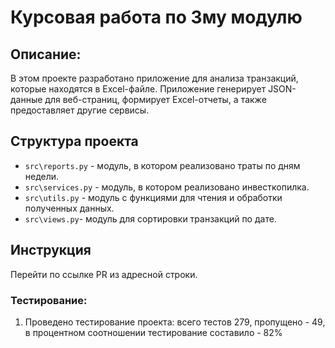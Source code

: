 # Курсовая работа по 3му модулю


## Описание:
В этом проекте разработано приложение для анализа транзакций, которые находятся в Excel-файле. 
Приложение генерирует JSON-данные для веб-страниц, формирует Excel-отчеты, а также предоставляет другие сервисы.


## Структура проекта
* `src\reports.py` - модуль, в котором реализовано траты по дням недели.
* `src\services.pу` - модуль, в котором реализовано инвесткопилка.
* `src\utils.py` - модуль с функциями для чтения и обработки полученных данных.
* `src\views.pу`- модуль для сортировки транзакций по дате.


## Инструкция
Перейти по ссылке PR из адресной строки.



### Тестирование:
1. Проведено тестирование проекта: всего тестов 279, пропущено - 49, в процентном соотношении тестирование составило - 82%
